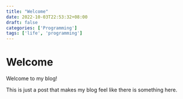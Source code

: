 ```yaml
---
title: "Welcome"
date: 2022-10-03T22:53:32+08:00
draft: false
categories: ['Programming']
tags: ['life', 'programming']
---
```


# Welcome

Welcome to my blog!

This is just a post that makes my blog feel like there is something here.
